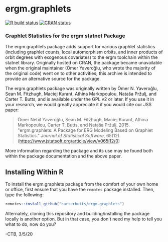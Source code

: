 # ergm.graphlets

<!-- badges: start -->
[![R build status](https://github.com/CarterButts/ergm.graphlets/workflows/R-CMD-check/badge.svg)](https://github.com/CarterButts/ergm.graphlets/actions)
[![CRAN status](https://www.r-pkg.org/badges/version/ergm.graphlets)](https://CRAN.R-project.org/package=ergm.graphlets)
<!-- badges: end -->
  
### Graphlet Statistics for the ergm statnet Package

The ergm.graphlets package adds support for various graphlet statistics (including graphlet counts, local automorphism orbits, and inner products of orbit degrees with exogenous covariates) to the ergm toolchain within the statnet library.  Originally hosted on CRAN, the package became unavailable when the original maintainer (Ömer Yaveroğlu, who wrote the majority of the original code) went on to other activities; this archive is intended to provide an alternative source for the package.

The ergm.graphlets package was originally written by Ömer N. Yaveroğlu, Sean M. Fitzhugh, Maciej Kurant, Athina Markopoulou, Nataša Pržulj, and Carter T. Butts, and is available under the GPL v2 or later.  If you use it in your research, we would greatly appreciate it if you would cite our JSS paper:

> Ömer Nebil Yaveroğlu, Sean M. Fitzhugh, Maciej Kurant, Athina Markopoulou, Carter T. Butts, and Nataša Pržulj.  2015.  "ergm.graphlets: A Package for ERG Modeling Based on Graphlet Statistics."  *Journal of Statistical Software,* 65(12).  (https://www.jstatsoft.org/article/view/v065i12/0)

More information regarding the package and its use may be found both within the package documentation and the above paper.

## Installing Within R

To install the ergm.graphlets package from the comfort of your own home or office, first ensure that you have the `remotes` package installed. Then, type the following:

```r
remotes::install_github("carterbutts/ergm.graphlets")
```

Alternately, cloning this repository and building/installing the package locally is another option.  But in that case, you don't need my help to tell you what to do, now do you?

\-CTB, 3/5/20
